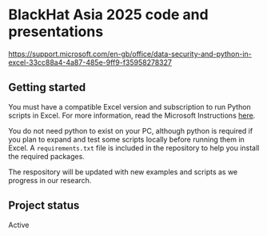 # BlackHat Asia 2025 code and presentations

https://support.microsoft.com/en-gb/office/data-security-and-python-in-excel-33cc88a4-4a87-485e-9ff9-f35958278327

## Getting started
You must have a compatible Excel version and subscription to 
run Python scripts in Excel. For more information, read the Microsoft Instructions [here](https://support.microsoft.com/en-gb/office/data-security-and-python-in-excel-33cc88a4-4a87-485e-9ff9-f35958278327).

You do not need python to exist on your PC, 
although python is required if you plan to expand and test some scripts locally before running them in Excel.
A `requirements.txt` file is included in the repository to help you install the required packages.

The respository will be updated with new examples and scripts as we progress in our research.

## Project status
Active
